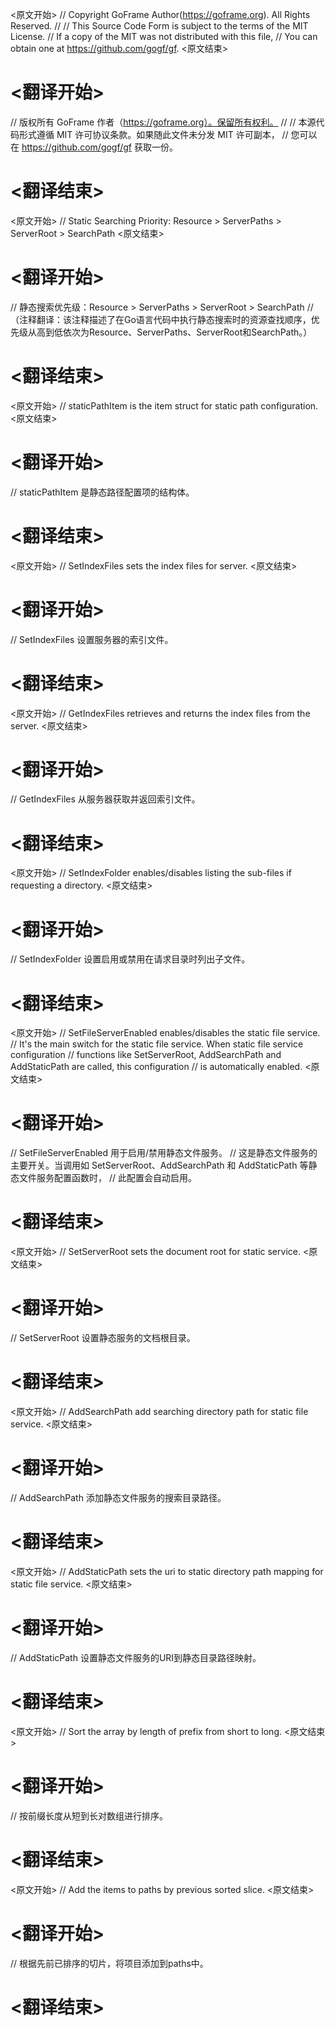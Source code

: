 
<原文开始>
// Copyright GoFrame Author(https://goframe.org). All Rights Reserved.
//
// This Source Code Form is subject to the terms of the MIT License.
// If a copy of the MIT was not distributed with this file,
// You can obtain one at https://github.com/gogf/gf.
<原文结束>

# <翻译开始>
// 版权所有 GoFrame 作者（https://goframe.org）。保留所有权利。
//
// 本源代码形式遵循 MIT 许可协议条款。如果随此文件未分发 MIT 许可副本，
// 您可以在 https://github.com/gogf/gf 获取一份。
# <翻译结束>


<原文开始>
// Static Searching Priority: Resource > ServerPaths > ServerRoot > SearchPath
<原文结束>

# <翻译开始>
// 静态搜索优先级：Resource > ServerPaths > ServerRoot > SearchPath
// （注释翻译：该注释描述了在Go语言代码中执行静态搜索时的资源查找顺序，优先级从高到低依次为Resource、ServerPaths、ServerRoot和SearchPath。）
# <翻译结束>


<原文开始>
// staticPathItem is the item struct for static path configuration.
<原文结束>

# <翻译开始>
// staticPathItem 是静态路径配置项的结构体。
# <翻译结束>


<原文开始>
// SetIndexFiles sets the index files for server.
<原文结束>

# <翻译开始>
// SetIndexFiles 设置服务器的索引文件。
# <翻译结束>


<原文开始>
// GetIndexFiles retrieves and returns the index files from the server.
<原文结束>

# <翻译开始>
// GetIndexFiles 从服务器获取并返回索引文件。
# <翻译结束>


<原文开始>
// SetIndexFolder enables/disables listing the sub-files if requesting a directory.
<原文结束>

# <翻译开始>
// SetIndexFolder 设置启用或禁用在请求目录时列出子文件。
# <翻译结束>


<原文开始>
// SetFileServerEnabled enables/disables the static file service.
// It's the main switch for the static file service. When static file service configuration
// functions like SetServerRoot, AddSearchPath and AddStaticPath are called, this configuration
// is automatically enabled.
<原文结束>

# <翻译开始>
// SetFileServerEnabled 用于启用/禁用静态文件服务。
// 这是静态文件服务的主要开关。当调用如 SetServerRoot、AddSearchPath 和 AddStaticPath 等静态文件服务配置函数时，
// 此配置会自动启用。
# <翻译结束>


<原文开始>
// SetServerRoot sets the document root for static service.
<原文结束>

# <翻译开始>
// SetServerRoot 设置静态服务的文档根目录。
# <翻译结束>


<原文开始>
// AddSearchPath add searching directory path for static file service.
<原文结束>

# <翻译开始>
// AddSearchPath 添加静态文件服务的搜索目录路径。
# <翻译结束>


<原文开始>
// AddStaticPath sets the uri to static directory path mapping for static file service.
<原文结束>

# <翻译开始>
// AddStaticPath 设置静态文件服务的URI到静态目录路径映射。
# <翻译结束>


<原文开始>
// Sort the array by length of prefix from short to long.
<原文结束>

# <翻译开始>
// 按前缀长度从短到长对数组进行排序。
# <翻译结束>


<原文开始>
// Add the items to paths by previous sorted slice.
<原文结束>

# <翻译开始>
// 根据先前已排序的切片，将项目添加到paths中。
# <翻译结束>






